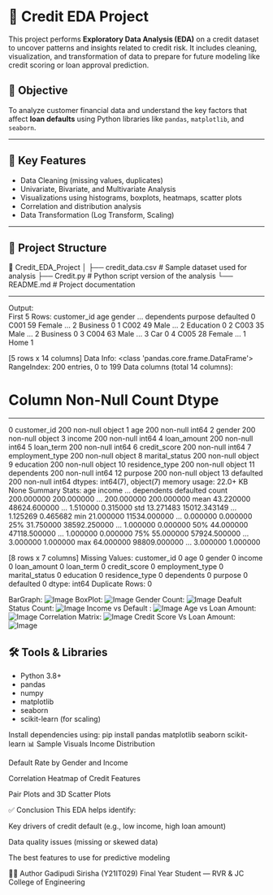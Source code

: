 # 🧾 Credit EDA Project

This project performs **Exploratory Data Analysis (EDA)** on a credit dataset to uncover patterns and insights related to credit risk. It includes cleaning, visualization, and transformation of data to prepare for future modeling like credit scoring or loan approval prediction.

## 📌 Objective

To analyze customer financial data and understand the key factors that affect **loan defaults** using Python libraries like `pandas`, `matplotlib`, and `seaborn`.

---

## 🧪 Key Features

- Data Cleaning (missing values, duplicates)
- Univariate, Bivariate, and Multivariate Analysis
- Visualizations using histograms, boxplots, heatmaps, scatter plots
- Correlation and distribution analysis
- Data Transformation (Log Transform, Scaling)

---

## 📂 Project Structure

📁 Credit_EDA_Project
│
├── credit_data.csv # Sample dataset used for analysis
├── Credit.py # Python script version of the analysis
└── README.md # Project documentation

---



Output:  
First 5 Rows:
   customer_id  age  gender  ...  dependents    purpose  defaulted
0        C001   59  Female  ...           2   Business          0
1        C002   49    Male  ...           2  Education          0
2        C003   35    Male  ...           2   Business          0
3        C004   63    Male  ...           3        Car          0
4        C005   28  Female  ...           1       Home          1

[5 rows x 14 columns]
Data Info:
<class 'pandas.core.frame.DataFrame'>
RangeIndex: 200 entries, 0 to 199
Data columns (total 14 columns):
 #   Column           Non-Null Count  Dtype 
---  ------           --------------  ----- 
 0   customer_id      200 non-null    object
 1   age              200 non-null    int64 
 2   gender           200 non-null    object
 3   income           200 non-null    int64 
 4   loan_amount      200 non-null    int64 
 5   loan_term        200 non-null    int64 
 6   credit_score     200 non-null    int64 
 7   employment_type  200 non-null    object
 8   marital_status   200 non-null    object
 9   education        200 non-null    object
 10  residence_type   200 non-null    object
 11  dependents       200 non-null    int64 
 12  purpose          200 non-null    object
 13  defaulted        200 non-null    int64 
dtypes: int64(7), object(7)
memory usage: 22.0+ KB
None
Summary Stats:
               age        income  ...  dependents   defaulted
count  200.000000    200.000000  ...  200.000000  200.000000
mean    43.220000  48624.600000  ...    1.510000    0.315000
std     13.271483  15012.343149  ...    1.125269    0.465682
min     21.000000  11534.000000  ...    0.000000    0.000000
25%     31.750000  38592.250000  ...    1.000000    0.000000
50%     44.000000  47118.500000  ...    1.000000    0.000000
75%     55.000000  57924.500000  ...    3.000000    1.000000
max     64.000000  98809.000000  ...    3.000000    1.000000

[8 rows x 7 columns]
Missing Values:
 customer_id        0
age                0
gender             0
income             0
loan_amount        0
loan_term          0
credit_score       0
employment_type    0
marital_status     0
education          0
residence_type     0
dependents         0
purpose            0
defaulted          0
dtype: int64
Duplicate Rows: 0

BarGraph:
![Image](https://github.com/user-attachments/assets/06da31a0-94da-4761-b296-38b535915dd6)
BoxPlot:
![Image](https://github.com/user-attachments/assets/16a34f62-84fa-4142-8d3c-7ab77efac830)
Gender Count:
![Image](https://github.com/user-attachments/assets/f77faba0-cfcd-44d1-9847-38693db11b02)
Deafult Status Count:
![Image](https://github.com/user-attachments/assets/1161c3a2-3135-4cb0-bb0d-3c4d5ca081ac)
Income vs Default :
![Image](https://github.com/user-attachments/assets/ea767957-4798-4788-a2da-46ab0c1e22f5)
Age vs Loan Amount:
![Image](https://github.com/user-attachments/assets/9f9a2fa0-c65e-4654-b3bc-2829529fe444)
Correlation Matrix:
![Image](https://github.com/user-attachments/assets/05c2732b-c72b-4baf-86ac-bfc620a6c04b)
Credit Score Vs Loan Amount:
![Image](https://github.com/user-attachments/assets/af09a552-7b8c-4942-a3dc-13de30218b73)




## 🛠️ Tools & Libraries

- Python 3.8+
- pandas
- numpy
- matplotlib
- seaborn
- scikit-learn (for scaling)

Install dependencies using:
pip install pandas matplotlib seaborn scikit-learn
📊 Sample Visuals
Income Distribution

Default Rate by Gender and Income

Correlation Heatmap of Credit Features

Pair Plots and 3D Scatter Plots

✅ Conclusion
This EDA helps identify:

Key drivers of credit default (e.g., low income, high loan amount)

Data quality issues (missing or skewed data)

The best features to use for predictive modeling

🙋‍♀️ Author
Gadipudi Sirisha (Y21IT029)
Final Year Student — RVR & JC College of Engineering





